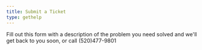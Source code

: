 ```yaml
---
title: Submit a Ticket
type: gethelp
---
```


Fill out this form with a description of the problem you need solved and we'll get back to you soon, or call (520)477-9801